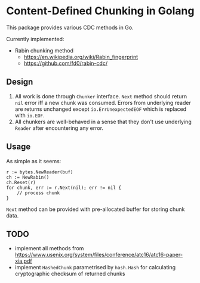 # Content-Defined Chunking in Golang

This package provides various CDC methods in Go.

Currently implemented:
- Rabin chunking method
    - https://en.wikipedia.org/wiki/Rabin_fingerprint
    - https://github.com/fd0/rabin-cdc/

## Design
1. All work is done through `Chunker` interface. `Next` method should return `nil` error
iff a new chunk was consumed. Errors from underlying reader are returns unchanged
except `io.ErrUnexpectedEOF` which is replaced with `io.EOF`.
2. All chunkers are well-behaved in a sense that they don't use underlying `Reader` after
encountering any error.
    
## Usage
As simple as it seems:
```golang
r := bytes.NewReader(buf)
ch := NewRabin()
ch.Reset(r)
for chunk, err := r.Next(nil); err != nil {
    // process chunk
}
```

`Next` method can be provided with pre-allocated buffer for storing chunk data.

## TODO
- implement all methods from https://www.usenix.org/system/files/conference/atc16/atc16-paper-xia.pdf
- implement `HashedChunk` parametrised by `hash.Hash`
for calculating cryptographic checksum of returned chunks